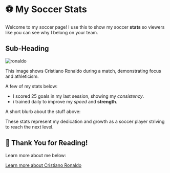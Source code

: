 #  ⚽️  My Soccer Stats

Welcome to my soccer page! I use this to show my soccer **stats** so viewers like you can see why I belong on your team.

## Sub-Heading

![ronaldo](https://imageio.forbes.com/specials-images/imageserve/645ea1c4fce09061884bd21c/0x0.jpg?format=jpg&crop=2774,2772,x925,y0,safe&height=416&width=416&fit=bounds)

This image shows Cristiano Ronaldo during a match, demonstrating focus and athleticism.

A few of my stats below:

- I scored 25 goals in my last session, showing my *consistency*.
- i trained daily to improve my *speed* and **strength**.

A short blurb about the stuff above:

These stats represent my dedication and growth as a soccer player striving to reach the next level. 

##  🙏 Thank You for Reading!

Learn more about me below:

[Learn more about Cristiano Ronaldo](https://www.google.com/search?q=chritiano+ronadlo&rlz=1CATEQM_enUS1186&oq=chritiano+ronadlo&gs_lcrp=EgZjaHJvbWUyBggAEEUYOTIMCAEQLhgNGLEDGIAEMgwIAhAAGA0YsQMYgAQyCQgDEAAYDRiABDIPCAQQABgNGIMBGLEDGIAEMgkIBRAAGA0YgAQyCQgGEAAYDRiABDIMCAcQABgNGLEDGIAEMgwICBAAGA0YsQMYgATSAQgzNzYyajBqOagCBrACAfEFG-GQDxFPvUE&sourceid=chrome&ie=UTF-8&safe=active&ssui=on)